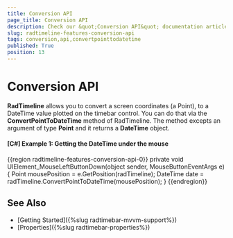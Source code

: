 ```yaml
---
title: Conversion API
page_title: Conversion API
description: Check our &quot;Conversion API&quot; documentation article for the RadTimeline {{ site.framework_name }} control.
slug: radtimeline-features-conversion-api
tags: conversion,api,convertpointtodatetime
published: True
position: 13
---
```


# Conversion API 

__RadTimeline__ allows you to convert a screen coordinates (a Point), to a DateTime value plotted on the timebar control. You can do that via the __ConvertPointToDateTime__ method of RadTimeline. The method excepts an argument of type __Point__ and it returns a __DateTime__ object.

#### __[C#] Example 1: Getting the DateTime under the mouse__ 
{{region radtimeline-features-conversion-api-0}}
	private void UIElement_MouseLeftButtonDown(object sender, MouseButtonEventArgs e)
	{
		Point mousePosition = e.GetPosition(radTimeline);
		DateTime date = radTimeline.ConvertPointToDateTime(mousePosition);
	}
{{endregion}}

## See Also
 * [Getting Started]({%slug radtimebar-mvvm-support%})
 * [Properties]({%slug radtimebar-properties%})
